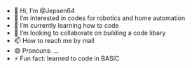 - 👋 Hi, I’m @Jepsen64
- 👀 I’m interested in codes for robotics and home automation
- 🌱 I’m currently learning how to code
- 💞️ I’m looking to collaborate on building a code libary
- 📫 How to reach me by mail
- 😄 Pronouns: ...
- ⚡ Fun fact: learned to code in BASIC

<!---
Jepsen64/Jepsen64 is a ✨ special ✨ repository because its `README.md` (this file) appears on your GitHub profile.
You can click the Preview link to take a look at your changes.
--->
